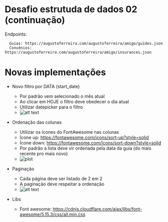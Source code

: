 # Desafio estrutuda de dados 02 (continuação)

Endpoints:
```
  Guias: https://augustoferreira.com/augustoferreira/amigo/guides.json
  Convênios: https://augustoferreira.com/augustoferreira/amigo/insurances.json
```

# Novas implementações

- Novo filtro por DATA (start_date) 
  - Por padrão vem selecionado o mês atual
  - Ao clicar em HOJE o filtro deve obedecer o dia atual
  - Utilizar datepicker para o filtro
  - ![alt text](https://i.ibb.co/1XN9ng3/Screen-Shot-2021-04-29-at-16-44-57.png)

- Ordenação das colunas
  - Utilizar os ícones do FontAwesome nas colunas
  - Ícone up: https://fontawesome.com/icons/sort-up?style=solid
  - Ícone down: https://fontawesome.com/icons/sort-down?style=solid
  - Por padrão a lista deve vir ordenada pela data da guia (do mais recente pro mais novo)
  - ![plot](https://i.ibb.co/dM8Q44n/Screen-Shot-2021-04-29-at-16-48-38.png)


- Paginação
  - Cada página deve ser listado de 2 em 2
  - A paginação deve respeitar a ordenação
  - ![alt text](https://i.ibb.co/6YSgVbB/Screen-Shot-2021-04-29-at-17-01-41.png)

- Libs
  - Font awesome: https://cdnjs.cloudflare.com/ajax/libs/font-awesome/5.15.3/css/all.min.css

